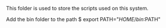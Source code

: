 This folder is used to store the scripts used on this system.

Add the bin folder to the path
$ export PATH="$HOME/bin:$PATH"
